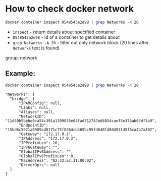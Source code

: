 # How to check docker network

```bash
docker container inspect 0548543a2e98 | grep Networks -A 20
```

- `inspect` - return details about specified container
- `0548543a2e98` - id of a container to get details about
- `grep Networks -A 20` - filter out only network block (20 lines after `Networks` text is found)

group: network

## Example: 
```bash
docker container inspect 0548543a2e98 | grep Networks -A 20
```
```
"Networks": {
  "bridge": {
      "IPAMConfig": null,
      "Links": null,
      "Aliases": null,
      "NetworkID": "11d59b5bebe0ca54c391a1399835e04fad712747e68854caef5e376ab65df3a9",
      "EndpointID": "15bd6c5021a0989ad0171c75f8264cb469bc95fd648fd80493145f6ca4b7a302",
      "Gateway": "172.17.0.1",
      "IPAddress": "172.17.0.2",
      "IPPrefixLen": 16,
      "IPv6Gateway": "",
      "GlobalIPv6Address": "",
      "GlobalIPv6PrefixLen": 0,
      "MacAddress": "02:42:ac:11:00:02",
      "DriverOpts": null
  }
}
```
